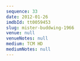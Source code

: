 ```yaml
---
sequence: 33
date: 2012-01-26
imdbId: tt0059453
slug: mister-buddwing-1966
venue: null
venueNotes: null
medium: TCM HD
mediumNotes: null
---
```

